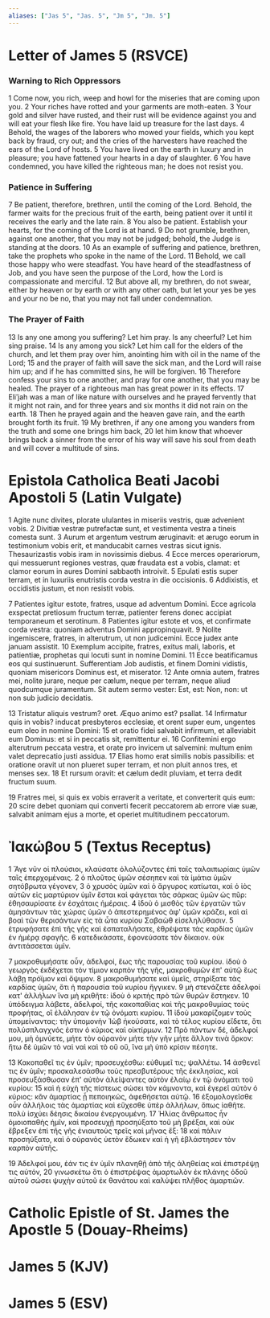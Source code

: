 ```yaml
---
aliases: ["Jas 5", "Jas. 5", "Jm 5", "Jm. 5"]
---
```



# Letter of James 5 (RSVCE)

### Warning to Rich Oppressors
1 Come now, you rich, weep and howl for the miseries that are coming upon you.
2 Your riches have rotted and your garments are moth-eaten.
3 Your gold and silver have rusted, and their rust will be evidence against you and will eat your flesh like fire. You have laid up treasure for the last days.
4 Behold, the wages of the laborers who mowed your fields, which you kept back by fraud, cry out; and the cries of the harvesters have reached the ears of the Lord of hosts.
5 You have lived on the earth in luxury and in pleasure; you have fattened your hearts in a day of slaughter.
6 You have condemned, you have killed the righteous man; he does not resist you.
### Patience in Suffering
7 Be patient, therefore, brethren, until the coming of the Lord. Behold, the farmer waits for the precious fruit of the earth, being patient over it until it receives the early and the late rain.
8 You also be patient. Establish your hearts, for the coming of the Lord is at hand.
9 Do not grumble, brethren, against one another, that you may not be judged; behold, the Judge is standing at the doors.
10 As an example of suffering and patience, brethren, take the prophets who spoke in the name of the Lord.
11 Behold, we call those happy who were steadfast. You have heard of the steadfastness of Job, and you have seen the purpose of the Lord, how the Lord is compassionate and merciful.
12 But above all, my brethren, do not swear, either by heaven or by earth or with any other oath, but let your yes be yes and your no be no, that you may not fall under condemnation.
### The Prayer of Faith
13 Is any one among you suffering? Let him pray. Is any cheerful? Let him sing praise.
14 Is any among you sick? Let him call for the elders of the church, and let them pray over him, anointing him with oil in the name of the Lord;
15 and the prayer of faith will save the sick man, and the Lord will raise him up; and if he has committed sins, he will be forgiven.
16 Therefore confess your sins to one another, and pray for one another, that you may be healed. The prayer of a righteous man has great power in its effects.
17 Eliʹjah was a man of like nature with ourselves and he prayed fervently that it might not rain, and for three years and six months it did not rain on the earth.
18 Then he prayed again and the heaven gave rain, and the earth brought forth its fruit.
19 My brethren, if any one among you wanders from the truth and some one brings him back,
20 let him know that whoever brings back a sinner from the error of his way will save his soul from death and will cover a multitude of sins.


# Epistola Catholica Beati Jacobi Apostoli 5 (Latin Vulgate)

1 Agite nunc divites, plorate ululantes in miseriis vestris, quæ advenient vobis.
2 Divitiæ vestræ putrefactæ sunt, et vestimenta vestra a tineis comesta sunt.
3 Aurum et argentum vestrum æruginavit: et ærugo eorum in testimonium vobis erit, et manducabit carnes vestras sicut ignis. Thesaurizastis vobis iram in novissimis diebus.
4 Ecce merces operariorum, qui messuerunt regiones vestras, quæ fraudata est a vobis, clamat: et clamor eorum in aures Domini sabbaoth introivit.
5 Epulati estis super terram, et in luxuriis enutristis corda vestra in die occisionis.
6 Addixistis, et occidistis justum, et non resistit vobis.

7 Patientes igitur estote, fratres, usque ad adventum Domini. Ecce agricola exspectat pretiosum fructum terræ, patienter ferens donec accipiat temporaneum et serotinum.
8 Patientes igitur estote et vos, et confirmate corda vestra: quoniam adventus Domini appropinquavit.
9 Nolite ingemiscere, fratres, in alterutrum, ut non judicemini. Ecce judex ante januam assistit.
10 Exemplum accipite, fratres, exitus mali, laboris, et patientiæ, prophetas qui locuti sunt in nomine Domini.
11 Ecce beatificamus eos qui sustinuerunt. Sufferentiam Job audistis, et finem Domini vidistis, quoniam misericors Dominus est, et miserator.
12 Ante omnia autem, fratres mei, nolite jurare, neque per cælum, neque per terram, neque aliud quodcumque juramentum. Sit autem sermo vester: Est, est: Non, non: ut non sub judicio decidatis.

13 Tristatur aliquis vestrum? oret. Æquo animo est? psallat.
14 Infirmatur quis in vobis? inducat presbyteros ecclesiæ, et orent super eum, ungentes eum oleo in nomine Domini:
15 et oratio fidei salvabit infirmum, et alleviabit eum Dominus: et si in peccatis sit, remittentur ei.
16 Confitemini ergo alterutrum peccata vestra, et orate pro invicem ut salvemini: multum enim valet deprecatio justi assidua.
17 Elias homo erat similis nobis passibilis: et oratione oravit ut non plueret super terram, et non pluit annos tres, et menses sex.
18 Et rursum oravit: et cælum dedit pluviam, et terra dedit fructum suum.

19 Fratres mei, si quis ex vobis erraverit a veritate, et converterit quis eum:
20 scire debet quoniam qui converti fecerit peccatorem ab errore viæ suæ, salvabit animam ejus a morte, et operiet multitudinem peccatorum.


# Ἰακώβου 5 (Textus Receptus)

1 Ἄγε νῦν οἱ πλούσιοι, κλαύσατε ὀλολύζοντες ἐπὶ ταῖς ταλαιπωρίαις ὑμῶν ταῖς ἐπερχομέναις.
2 ὁ πλοῦτος ὑμῶν σέσηπεν καὶ τὰ ἱμάτια ὑμῶν σητόβρωτα γέγονεν,
3 ὁ χρυσὸς ὑμῶν καὶ ὁ ἄργυρος κατίωται, καὶ ὁ ἰὸς αὐτῶν εἰς μαρτύριον ὑμῖν ἔσται καὶ φάγεται τὰς σάρκας ὑμῶν ὡς πῦρ: ἐθησαυρίσατε ἐν ἐσχάταις ἡμέραις.
4 ἰδοὺ ὁ μισθὸς τῶν ἐργατῶν τῶν ἀμησάντων τὰς χώρας ὑμῶν ὁ ἀπεστερημένος ἀφ' ὑμῶν κράζει, καὶ αἱ βοαὶ τῶν θερισάντων εἰς τὰ ὦτα κυρίου Σαβαὼθ εἰσεληλύθασιν.
5 ἐτρυφήσατε ἐπὶ τῆς γῆς καὶ ἐσπαταλήσατε, ἐθρέψατε τὰς καρδίας ὑμῶν ἐν ἡμέρᾳ σφαγῆς.
6 κατεδικάσατε, ἐφονεύσατε τὸν δίκαιον. οὐκ ἀντιτάσσεται ὑμῖν.

7 μακροθυμήσατε οὖν, ἀδελφοί, ἕως τῆς παρουσίας τοῦ κυρίου. ἰδοὺ ὁ γεωργὸς ἐκδέχεται τὸν τίμιον καρπὸν τῆς γῆς, μακροθυμῶν ἐπ' αὐτῷ ἕως λάβῃ πρόϊμον καὶ ὄψιμον.
8 μακροθυμήσατε καὶ ὑμεῖς, στηρίξατε τὰς καρδίας ὑμῶν, ὅτι ἡ παρουσία τοῦ κυρίου ἤγγικεν.
9 μὴ στενάζετε ἀδελφοί κατ' ἀλλήλων ἵνα μὴ κριθῆτε: ἰδοὺ ὁ κριτὴς πρὸ τῶν θυρῶν ἕστηκεν.
10 ὑπόδειγμα λάβετε, ἀδελφοί, τῆς κακοπαθίας καὶ τῆς μακροθυμίας τοὺς προφήτας, οἳ ἐλάλησαν ἐν τῷ ὀνόματι κυρίου.
11 ἰδοὺ μακαρίζομεν τοὺς ὑπομείναντας: τὴν ὑπομονὴν Ἰὼβ ἠκούσατε, καὶ τὸ τέλος κυρίου εἴδετε, ὅτι πολύσπλαγχνός ἐστιν ὁ κύριος καὶ οἰκτίρμων.
12 Πρὸ πάντων δέ, ἀδελφοί μου, μὴ ὀμνύετε, μήτε τὸν οὐρανὸν μήτε τὴν γῆν μήτε ἄλλον τινὰ ὅρκον: ἤτω δὲ ὑμῶν τὸ ναὶ ναὶ καὶ τὸ οὒ οὔ, ἵνα μὴ ὑπὸ κρίσιν πέσητε.

13 Κακοπαθεῖ τις ἐν ὑμῖν; προσευχέσθω: εὐθυμεῖ τις; ψαλλέτω.
14 ἀσθενεῖ τις ἐν ὑμῖν; προσκαλεσάσθω τοὺς πρεσβυτέρους τῆς ἐκκλησίας, καὶ προσευξάσθωσαν ἐπ' αὐτὸν ἀλείψαντες αὐτὸν ἐλαίῳ ἐν τῷ ὀνόματι τοῦ κυρίου:
15 καὶ ἡ εὐχὴ τῆς πίστεως σώσει τὸν κάμνοντα, καὶ ἐγερεῖ αὐτὸν ὁ κύριος: κἂν ἁμαρτίας ᾖ πεποιηκώς, ἀφεθήσεται αὐτῷ.
16 ἐξομολογεῖσθε οὖν ἀλλήλοις τὰς ἁμαρτίας καὶ εὔχεσθε ὑπὲρ ἀλλήλων, ὅπως ἰαθῆτε. πολὺ ἰσχύει δέησις δικαίου ἐνεργουμένη.
17 Ἠλίας ἄνθρωπος ἦν ὁμοιοπαθὴς ἡμῖν, καὶ προσευχῇ προσηύξατο τοῦ μὴ βρέξαι, καὶ οὐκ ἔβρεξεν ἐπὶ τῆς γῆς ἐνιαυτοὺς τρεῖς καὶ μῆνας ἕξ:
18 καὶ πάλιν προσηύξατο, καὶ ὁ οὐρανὸς ὑετὸν ἔδωκεν καὶ ἡ γῆ ἐβλάστησεν τὸν καρπὸν αὐτῆς.

19 Ἀδελφοί μου, ἐάν τις ἐν ὑμῖν πλανηθῇ ἀπὸ τῆς ἀληθείας καὶ ἐπιστρέψῃ τις αὐτόν,
20 γινωσκέτω ὅτι ὁ ἐπιστρέψας ἁμαρτωλὸν ἐκ πλάνης ὁδοῦ αὐτοῦ σώσει ψυχὴν αὐτοῦ ἐκ θανάτου καὶ καλύψει πλῆθος ἁμαρτιῶν.


# Catholic Epistle of St. James the Apostle 5 (Douay-Rheims)


# James 5 (KJV)


# James 5 (ESV)

